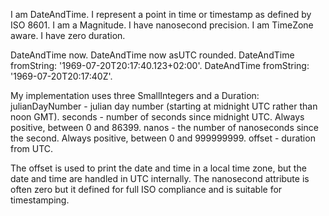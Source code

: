 I am DateAndTime.
I represent a point in time or timestamp as defined by ISO 8601. 
I am a Magnitude. 
I have nanosecond precision.
I am TimeZone aware. 
I have zero duration.

  DateAndTime now.
  DateAndTime now asUTC rounded.
  DateAndTime fromString: '1969-07-20T20:17:40.123+02:00'.
  DateAndTime fromString: '1969-07-20T20:17:40Z'.

My implementation uses three SmallIntegers and a Duration:
  julianDayNumber - julian day number (starting at midnight UTC rather than noon GMT).
  seconds - number of seconds since midnight UTC. Always positive, between 0 and 86399.
  nanos	 - the number of nanoseconds since the second. Always positive, between 0 and 999999999.
  offset	- duration from UTC.

The offset is used to print the date and time in a local time zone, but the date and time are handled in UTC internally.
The nanosecond attribute is often zero but it defined for full ISO compliance and is suitable for timestamping.
